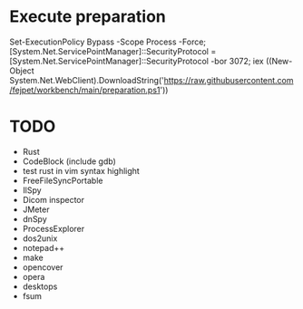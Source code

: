 
# Execute preparation

Set-ExecutionPolicy Bypass -Scope Process -Force; [System.Net.ServicePointManager]::SecurityProtocol = [System.Net.ServicePointManager]::SecurityProtocol -bor 3072; iex ((New-Object System.Net.WebClient).DownloadString('https://raw.githubusercontent.com/fejpet/workbench/main/preparation.ps1'))


# TODO
- Rust
- CodeBlock (include gdb)
- test rust in vim syntax highlight
- FreeFileSyncPortable
- IlSpy
- Dicom inspector
- JMeter
- dnSpy
- ProcessExplorer
- dos2unix
- notepad++
- make
- opencover
- opera
- desktops
- fsum
